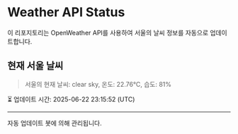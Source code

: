 
# Weather API Status

이 리포지토리는 OpenWeather API를 사용하여 서울의 날씨 정보를 자동으로 업데이트합니다.

## 현재 서울 날씨
> 서울의 현재 날씨: clear sky, 온도: 22.76°C, 습도: 81%

⏳ 업데이트 시간: 2025-06-22 23:15:52 (UTC)

---
자동 업데이트 봇에 의해 관리됩니다.
